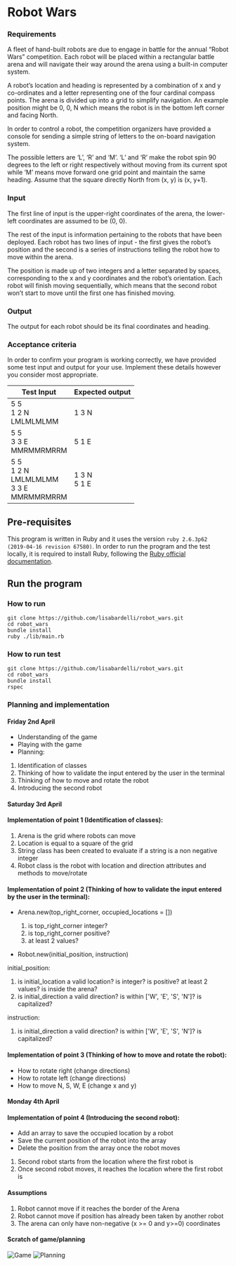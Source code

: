 # Robot Wars
### Requirements
A fleet of hand-built robots are due to engage in battle for the annual “Robot Wars” competition. Each robot will be placed within a rectangular battle arena and will navigate their way around the arena using a built-in computer system.

A robot’s location and heading is represented by a combination of x and y co-ordinates and a letter representing one of the four cardinal compass points. The arena is divided up into a grid to simplify navigation. An example position might be 0, 0, N which means the robot is in the bottom left corner and facing North.

In order to control a robot, the competition organizers have provided a console for sending a simple string of letters to the on-board navigation system. 

The possible letters are ‘L’, ‘R’ and ‘M’. ‘L’ and ‘R’ make the robot spin 90 degrees to the left or right respectively without moving from its current spot while ‘M’ means move forward one grid point and maintain the same heading. Assume that the square directly North from (x, y) is (x, y+1).

### Input
The first line of input is the upper-right coordinates of the arena, the lower-left coordinates are assumed to be (0, 0).

The rest of the input is information pertaining to the robots that have been deployed. Each robot has two lines of input - the first gives the robot’s position and the second is a series of instructions telling the robot how to move within the arena.

The position is made up of two integers and a letter separated by spaces, corresponding to the x and y coordinates and the robot’s orientation. Each robot will finish moving sequentially, which means that the second robot won’t start to move until the first one has finished moving. 

### Output
The output for each robot should be its final coordinates and heading. 

### Acceptance criteria
In order to confirm your program is working correctly, we have provided some test input and output for your use. Implement these details however you consider most appropriate. 


| Test Input | Expected output |
| ---------- | --------------- |
| 5 5<br>1 2 N<br>LMLMLMLMM | 1 3 N|
| 5 5<br>3 3 E<br>MMRMMRMRRM | 5 1 E |
| 5 5<br>1 2 N<br>LMLMLMLMM<br>3 3 E<br>MMRMMRMRRM | 1 3 N<br> 5 1 E |

## Pre-requisites
This program is written in Ruby and it uses the version `ruby 2.6.3p62 (2019-04-16 revision 67580)`. In order to run the program and the test locally, it is required to install Ruby, following the [Ruby official documentation](https://www.ruby-lang.org/en/documentation/installation/).

## Run the program
### How to run

```
git clone https://github.com/lisabardelli/robot_wars.git
cd robot_wars
bundle install
ruby ./lib/main.rb
```

### How to run test

```
git clone https://github.com/lisabardelli/robot_wars.git
cd robot_wars
bundle install
rspec
```

### Planning and implementation

#### Friday 2nd April
- Understanding of the game
- Playing with the game
- Planning:
1. Identification of classes
2. Thinking of how to validate the input entered by the user in the terminal
3. Thinking of how to move and rotate the robot
4. Introducing the second robot


#### Saturday 3rd April

#### Implementation of point 1 (Identification of classes):
1. Arena is the grid where robots can move 
2. Location is equal to a square of the grid
3. String class has been created to evaluate if a string is a non negative integer
4. Robot class is the robot with location and direction attributes and methods to move/rotate

#### Implementation of point 2 (Thinking of how to validate the input entered by the user in the terminal):
- Arena.new(top_right_corner, occupied_locations = [])
    1. is top_right_corner integer?
    2. is top_right_corner positive?
    3. at least 2 values?

- Robot.new(initial_position, instruction)

initial_position:
1. is initial_location a valid location? is integer? is positive? at least 2 values? is inside the arena?
2. is initial_direction a valid direction? is within ['W', 'E', 'S', 'N']? is capitalized?

instruction:
 1. is initial_direction a valid direction? is within ['W', 'E', 'S', 'N']? is capitalized?

#### Implementation of point 3 (Thinking of how to move and rotate the robot):
- How to rotate right (change directions)
- How to rotate left (change directions)
- How to move N, S, W, E (change x and y)


#### Monday 4th April

#### Implementation of point 4 (Introducing the second robot):

- Add an array to save the occupied location by a robot 
- Save the current position of the robot into the array
- Delete the position from the array once the robot moves

1. Second robot starts from the location where the first robot is
2. Once second robot moves, it reaches the location where the first robot is


#### Assumptions

1. Robot cannot move if it reaches the border of the Arena
2. Robot cannot move if position has already been taken by another robot
3. The arena can only have non-negative (x >= 0 and y>=0) coordinates


#### Scratch of game/planning 
![Game](./images/planning1.jpeg)
![Planning](./images/planning2.jpeg)